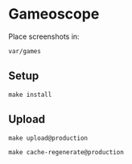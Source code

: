 # Gameoscope

Place screenshots in:

`var/games`

## Setup

    make install

## Upload

    make upload@production

    make cache-regenerate@production
